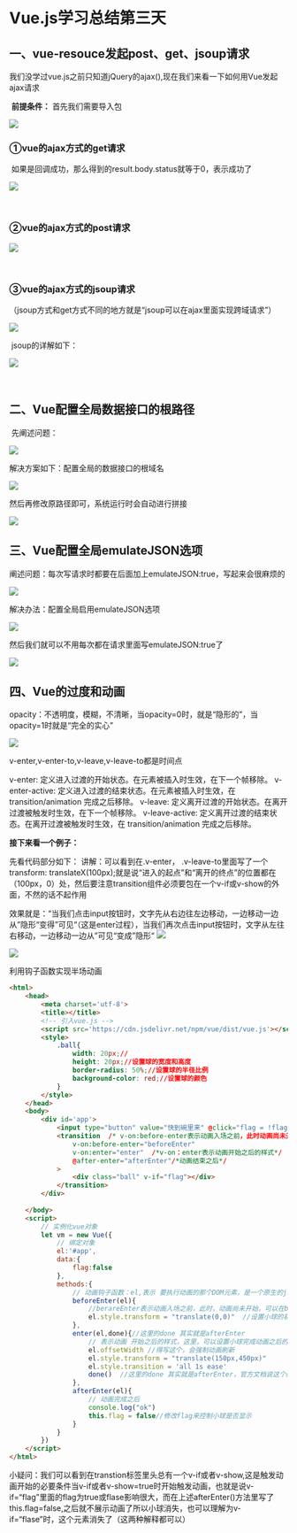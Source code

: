 #                                                  Vue.js学习总结第三天

##    一、vue-resouce发起post、get、jsoup请求  

​      我们没学过vue.js之前只知道jQuery的ajax(),现在我们来看一下如何用Vue发起ajax请求

​                 **前提条件：** 首先我们需要导入包

![](https://javaalliance.oss-cn-shenzhen.aliyuncs.com/img/20190424145536.png)

###                    ①vue的ajax方式的get请求

​    如果是回调成功，那么得到的result.body.status就等于0，表示成功了

![](https://javaalliance.oss-cn-shenzhen.aliyuncs.com/img/20190424145608.png)

​              

###                    ②vue的ajax方式的post请求

![](https://javaalliance.oss-cn-shenzhen.aliyuncs.com/img/20190424145629.png)

​       

###               ③vue的ajax方式的jsoup请求

​                                     （jsoup方式和get方式不同的地方就是“jsoup可以在ajax里面实现跨域请求”）

![](https://javaalliance.oss-cn-shenzhen.aliyuncs.com/img/20190424145655.png)

​                                   jsoup的详解如下：

![](https://javaalliance.oss-cn-shenzhen.aliyuncs.com/img/20190424145715.png)

​         



## 二、Vue配置全局数据接口的根路径

​     先阐述问题：

![](https://javaalliance.oss-cn-shenzhen.aliyuncs.com/img/20190424145735.png)

解决方案如下：配置全局的数据接口的根域名

![](https://javaalliance.oss-cn-shenzhen.aliyuncs.com/img/20190424145752.png)

然后再修改原路径即可，系统运行时会自动进行拼接

![](https://javaalliance.oss-cn-shenzhen.aliyuncs.com/img/20190424145835.png)



## 三、Vue配置全局emulateJSON选项

阐述问题：每次写请求时都要在后面加上emulateJSON:true，写起来会很麻烦的

![](https://javaalliance.oss-cn-shenzhen.aliyuncs.com/img/20190424145857.png)

解决办法：配置全局启用emulateJSON选项

![](https://javaalliance.oss-cn-shenzhen.aliyuncs.com/img/20190424145922.png)

然后我们就可以不用每次都在请求里面写emulateJSON:true了

![](https://javaalliance.oss-cn-shenzhen.aliyuncs.com/img/20190424145937.png)




##   四、Vue的过度和动画

opacity：不透明度，模糊，不清晰，当opacity=0时，就是“隐形的”，当opacity=1时就是“完全的实心”

![](https://javaalliance.oss-cn-shenzhen.aliyuncs.com/img/20190424145959.png)

v-enter,v-enter-to,v-leave,v-leave-to都是时间点

v-enter: 定义进入过渡的开始状态。在元素被插入时生效，在下一个帧移除。
v-enter-active: 定义进入过渡的结束状态。在元素被插入时生效，在 transition/animation 完成之后移除。
v-leave: 定义离开过渡的开始状态。在离开过渡被触发时生效，在下一个帧移除。
v-leave-active: 定义离开过渡的结束状态。在离开过渡被触发时生效，在 transition/animation 完成之后移除。

**接下来看一个例子：**

先看代码部分如下：    讲解：可以看到在.v-enter， .v-leave-to里面写了一个 transform: translateX(100px);就是说“进入的起点”和“离开的终点”的位置都在（100px，0）处，然后要注意transition组件必须要包在一个v-if或v-show的外面，不然的话不起作用      

效果就是：“当我们点击input按钮时，文字先从右边往左边移动，一边移动一边从”隐形“变得”可见“（这是enter过程），当我们再次点击input按钮时，文字从左往右移动，一边移动一边从”可见“变成”隐形“
![](https://javaalliance.oss-cn-shenzhen.aliyuncs.com/img/20190424150022.png)

![](https://javaalliance.oss-cn-shenzhen.aliyuncs.com/img/20190424150039.png)



利用钩子函数实现半场动画

```html
<html>
    <head>
        <meta charset='utf-8'>
        <title></title>
        <!-- 引入vue.js -->
        <script src='https://cdn.jsdelivr.net/npm/vue/dist/vue.js'></script>
        <style>
            .ball{
                width: 20px;//
                height: 20px;//设置球的宽度和高度
                border-radius: 50%;//设置球的半径比例
                background-color: red;//设置球的颜色
            }
        </style>
    </head>
    <body>
        <div id='app'>
            <input type="button" value="快到碗里来" @click="flag = !flag">
            <transition  /* v-on:before-enter表示动画入场之前，此时动画尚未开始，可以在beforeEnter中设置元素开始之前的起始样式 */ 
                v-on:before-enter="beforeEnter"  
                v-on:enter="enter"  /*v-on：enter表示动画开始之后的样式*/
                @after-enter="afterEnter"/*动画结束之后*/
            >
                <div class="ball" v-if="flag"></div>
            </transition>
        </div>
    
    </body>
    <script>
        // 实例化vue对象
        let vm = new Vue({
            // 绑定对象
            el:'#app',
            data:{
                flag:false
            },
            methods:{
                // 动画钩子函数：el,表示 要执行动画的那个DOM元素，是一个原生的js对象
                beforeEnter(el){
                    //berareEnter表示动画入场之前，此时，动画尚未开始，可以在beforeEnter中设置开始动画之前的样式
                    el.style.transform = "translate(0,0)"  //设置小球的初始坐标位置
                },
                enter(el,done){//这里的done 其实就是afterEnter
                    // 表示动画 开始之后的样式，这里，可以设置小球完成动画之后的样式，结束状态
                    el.offsetWidth //得写这个，会强制动画刷新
                    el.style.transform = "translate(150px,450px)"
                    el.style.transition = 'all 1s ease' 
                    done()  //这里的done 其实就是afterEnter，官方文档说这个必须调用一下
                },
                afterEnter(el){
                    // 动画完成之后
                    console.log("ok")
                    this.flag = false//修改flag来控制小球是否显示
                }
            }
        })
    </script>
</html>
```

小疑问：我们可以看到在transtion标签里头总有一个v-if或者v-show,这是触发动画开始的必要条件当v-if或者v-show=true时开始触发动画，也就是说v-if=“flag”里面的flag为true或flase影响很大，而在上述afterEnter()方法里写了this.flag=false,之后就不展示动画了所以小球消失，也可以理解为v-if=“flase”时，这个元素消失了（这两种解释都可以）
